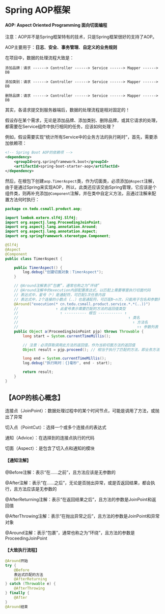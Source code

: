 # Spring AOP框架

#### AOP:  Aspect Oriented Programming 面向切面编程

注意：AOP并不是Spring框架特有的技术，只是Spring框架很好的支持了AOP。

AOP主要用于：**日志**、**安全**、**事务管理**、**自定义的业务规则**

在项目中，数据的处理流程大致是：

```
添加品牌：请求 ------> Controller ------> Service ------> Mapper ------> DB

添加类别：请求 ------> Controller ------> Service ------> Mapper ------> DB

删除品牌：请求 ------> Controller ------> Service ------> Mapper ------> DB
```

其实，各请求提交到服务器端后，数据的处理流程是相对固定的！

假设存在某个需求，无论是添加品牌、添加类别、删除品牌，或其它请求的处理，都需要在Service组件中执行相同的任务，应该如何处理？

例如，假设需要实现“统计所有Service中的业务方法的执行耗时”，首先，需要添加依赖项：

```xml
<!-- Spring Boot AOP的依赖项 -->
<dependency>
    <groupId>org.springframework.boot</groupId>
    <artifactId>spring-boot-starter-aop</artifactId>
</dependency>
```

然后，在根包下创建`aop.TimerAspect`类，作为切面类，必须添加`@Aspect`注解，由于是通过Spring来实现AOP，所以，此类还应该交由Spring管理，它应该是个组件类，则再补充添加`@Component`注解，并在类中自定义方法，且通过注解来配置方法何时执行：

```java
package cn.tedu.csmall.product.aop;

import lombok.extern.slf4j.Slf4j;
import org.aspectj.lang.ProceedingJoinPoint;
import org.aspectj.lang.annotation.Around;
import org.aspectj.lang.annotation.Aspect;
import org.springframework.stereotype.Component;

@Slf4j
@Aspect
@Component
public class TimerAspect {

    public TimerAspect() {
        log.debug("创建切面对象：TimerAspect");
    }

    // @Around注解表示“包裹”，通常也称之为“环绕”
    // @Around注解中的execution内部配置表达式，以匹配上需要哪里执行切面代码
    // 表达式中，星号（*）是通配符，可匹配1次任意内容
    // 表达式中，2个连接的小数点（..）也是通配符，可匹配0~n次，只能用于包名和参数列表
    @Around("execution(* cn.tedu.csmall.product.service.*.*(..))")
    //                 ↑ 此星号表示需要匹配的方法的返回值类型
    //                   ↑ ---------- 根包 ----------- ↑
    //                                                  ↑ 类名
    //                                                    ↑ 方法名
    //                                                      ↑↑ 参数列表
    public Object a(ProceedingJoinPoint pjp) throws Throwable {
        long start = System.currentTimeMillis();

        // 注意：必须获取调用此方法的返回值，作为当前切面方法的返回值
        Object result = pjp.proceed(); // 相当于执行了匹配的方法，即业务方法

        long end = System.currentTimeMillis();
        log.debug("执行耗时：{}毫秒", end - start);

        return result;
    }
}
```

## 【AOP的核心概念】

连接点（JoinPoint）：数据处理过程中的某个时间节点，可能是调用了方法，或抛出了异常

切入点（PointCut）：选择一个或多个连接点的表达式

通知（Advice）：在选择到的连接点执行的代码

切面（Aspect）：是包含了切入点和通知的模块

####  【通知注解】

@Before注解：表示“在……之前”，且方法应该是无参数的

@After注解：表示“在……之后”，无论是否抛出异常，或是否返回结果，都会执行，且方法应该是无参数的

@AfterReturning注解：表示“在返回结果之后”，且方法的参数是JoinPoint和返回值

@AfterThrowing注解：表示“在抛出异常之后”，且方法的参数是JoinPoint和异常对象

@Around注解：表示“包裹”，通常也称之为“环绕”，且方法的参数是ProceedingJoinPoint

####  【大致执行流程】

```java
@Around开始
try {
    @Before
    表达式匹配的方法
    @AfterReturning
} catch (Throwable e) {
    @AfterThrowing
} finally {
    @After
}
@Around结束
```